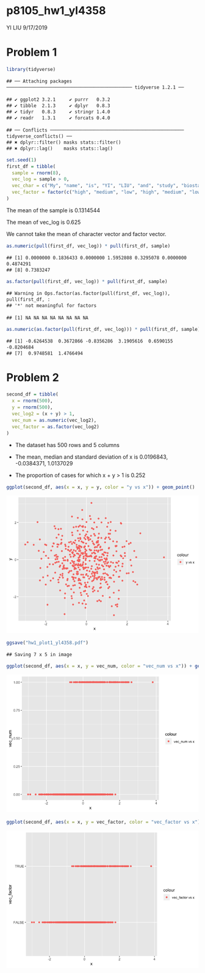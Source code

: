 p8105\_hw1\_yl4358
================
YI LIU
9/17/2019

# Problem 1

``` r
library(tidyverse)
```

    ## ── Attaching packages ────────────────────────────────────────────── tidyverse 1.2.1 ──

    ## ✔ ggplot2 3.2.1     ✔ purrr   0.3.2
    ## ✔ tibble  2.1.3     ✔ dplyr   0.8.3
    ## ✔ tidyr   0.8.3     ✔ stringr 1.4.0
    ## ✔ readr   1.3.1     ✔ forcats 0.4.0

    ## ── Conflicts ───────────────────────────────────────────────── tidyverse_conflicts() ──
    ## ✖ dplyr::filter() masks stats::filter()
    ## ✖ dplyr::lag()    masks stats::lag()

``` r
set.seed(1)
first_df = tibble(
  sample = rnorm(8),
  vec_log = sample > 0,
  vec_char = c("My", "name", "is", "YI", "LIU", "and", "study", "biostatistics"),
  vec_factor = factor(c("high", "medium", "low", "high", "medium", "low", "low", "low"))
)
```

The mean of the sample is 0.1314544

The mean of vec\_log is 0.625

We cannot take the mean of character vector and factor
    vector.

``` r
as.numeric(pull(first_df, vec_log)) * pull(first_df, sample)
```

    ## [1] 0.0000000 0.1836433 0.0000000 1.5952808 0.3295078 0.0000000 0.4874291
    ## [8] 0.7383247

``` r
as.factor(pull(first_df, vec_log)) * pull(first_df, sample)
```

    ## Warning in Ops.factor(as.factor(pull(first_df, vec_log)), pull(first_df, :
    ## '*' not meaningful for factors

    ## [1] NA NA NA NA NA NA NA NA

``` r
as.numeric(as.factor(pull(first_df, vec_log))) * pull(first_df, sample)
```

    ## [1] -0.6264538  0.3672866 -0.8356286  3.1905616  0.6590155 -0.8204684
    ## [7]  0.9748581  1.4766494

# Problem 2

``` r
second_df = tibble(
  x = rnorm(500),
  y = rnorm(500),
  vec_log2 = (x + y) > 1,
  vec_num = as.numeric(vec_log2),
  vec_factor = as.factor(vec_log2)
)
```

  - The dataset has 500 rows and 5 columns

  - The mean, median and standard deviation of x is 0.0196843,
    -0.0384371, 1.0137029

  - The proportion of cases for which x + y \> 1 is
0.252

<!-- end list -->

``` r
ggplot(second_df, aes(x = x, y = y, color = "y vs x")) + geom_point()
```

![](p8105_hw1_yl4358_files/figure-gfm/yx_scatter-1.png)<!-- -->

``` r
ggsave("hw1_plot1_yl4358.pdf")
```

    ## Saving 7 x 5 in image

``` r
ggplot(second_df, aes(x = x, y = vec_num, color = "vec_num vs x")) + geom_point()
```

![](p8105_hw1_yl4358_files/figure-gfm/yx_scatter-2.png)<!-- -->

``` r
ggplot(second_df, aes(x = x, y = vec_factor, color = "vec_factor vs x")) + geom_point()
```

![](p8105_hw1_yl4358_files/figure-gfm/yx_scatter-3.png)<!-- -->
